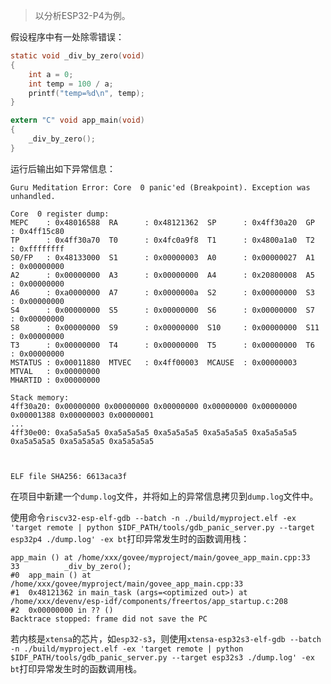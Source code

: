 > 以分析ESP32-P4为例。

假设程序中有一处除零错误：
```c
static void _div_by_zero(void)
{
    int a = 0;
    int temp = 100 / a;
    printf("temp=%d\n", temp);
}

extern "C" void app_main(void)
{
    _div_by_zero();
}
```

运行后输出如下异常信息：
```log
Guru Meditation Error: Core  0 panic'ed (Breakpoint). Exception was unhandled.

Core  0 register dump:
MEPC    : 0x48016588  RA      : 0x48121362  SP      : 0x4ff30a20  GP      : 0x4ff15c80  
TP      : 0x4ff30a70  T0      : 0x4fc0a9f8  T1      : 0x4800a1a0  T2      : 0xffffffff  
S0/FP   : 0x48133000  S1      : 0x00000003  A0      : 0x00000027  A1      : 0x00000000  
A2      : 0x00000000  A3      : 0x00000000  A4      : 0x20800008  A5      : 0x00000000  
A6      : 0xa0000000  A7      : 0x0000000a  S2      : 0x00000000  S3      : 0x00000000  
S4      : 0x00000000  S5      : 0x00000000  S6      : 0x00000000  S7      : 0x00000000  
S8      : 0x00000000  S9      : 0x00000000  S10     : 0x00000000  S11     : 0x00000000  
T3      : 0x00000000  T4      : 0x00000000  T5      : 0x00000000  T6      : 0x00000000  
MSTATUS : 0x00011880  MTVEC   : 0x4ff00003  MCAUSE  : 0x00000003  MTVAL   : 0x00000000  
MHARTID : 0x00000000  

Stack memory:
4ff30a20: 0x00000000 0x00000000 0x00000000 0x00000000 0x00000000 0x00001388 0x00000003 0x00000001
...
4ff30e00: 0xa5a5a5a5 0xa5a5a5a5 0xa5a5a5a5 0xa5a5a5a5 0xa5a5a5a5 0xa5a5a5a5 0xa5a5a5a5 0xa5a5a5a5



ELF file SHA256: 6613aca3f
```

在项目中新建一个`dump.log`文件，并将如上的异常信息拷贝到`dump.log`文件中。

使用命令`riscv32-esp-elf-gdb --batch -n ./build/myproject.elf -ex 'target remote | python $IDF_PATH/tools/gdb_panic_server.py --target esp32p4 ./dump.log' -ex bt`打印异常发生时的函数调用栈：
```
app_main () at /home/xxx/govee/myproject/main/govee_app_main.cpp:33
33          _div_by_zero();
#0  app_main () at /home/xxx/govee/myproject/main/govee_app_main.cpp:33
#1  0x48121362 in main_task (args=<optimized out>) at /home/xxx/devenv/esp-idf/components/freertos/app_startup.c:208
#2  0x00000000 in ?? ()
Backtrace stopped: frame did not save the PC
```

若内核是`xtensa`的芯片，如`esp32-s3`，则使用`xtensa-esp32s3-elf-gdb --batch -n ./build/myproject.elf -ex 'target remote | python $IDF_PATH/tools/gdb_panic_server.py --target esp32s3 ./dump.log' -ex bt`打印异常发生时的函数调用栈。

